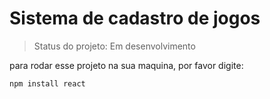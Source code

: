<h1>Sistema de cadastro de jogos</h1>

> Status do projeto: Em desenvolvimento

para rodar esse projeto na sua maquina, por favor digite:
```
npm install react
```
